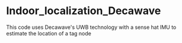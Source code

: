 # Indoor_localization_Decawave
This code uses Decawave's UWB technology with a sense hat IMU to estimate the location of a tag node 
